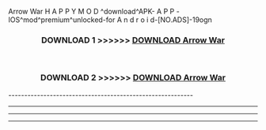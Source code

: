  Arrow War  H A P P Y M O D ^download^APK- A P P -IOS^mod^premium^unlocked-for A n d r o i d-[NO.ADS]-19ogn



<div align="center">

<h3>DOWNLOAD 1 >>>>>> <a href="https://en-mod.web.app/?en= Arrow War ">DOWNLOAD Arrow War  </a></h3><br>

<h3>DOWNLOAD 2 >>>>>> <a href="https://en-mod.web.app/?en= Arrow War ">DOWNLOAD Arrow War  </a></h3>

</div>
----------------------------------------------------------

----------------------------------------------------------

----------------------------------------------------------

----------------------------------------------------------



